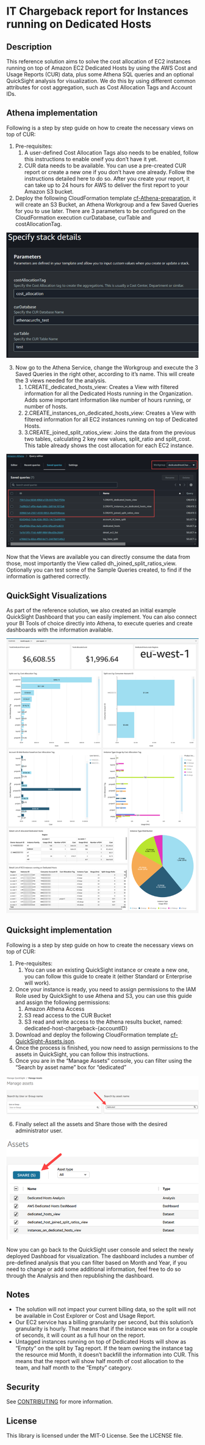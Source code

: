 # IT Chargeback report for Instances running on Dedicated Hosts

## Description
This reference solution aims to solve the cost allocation of EC2 instances running on top of Amazon EC2 Dedicated Hosts by using the AWS Cost and Usage Reports (CUR) data, plus some Athena SQL queries and an optional QuickSight analysis for visualization. We do this by using different common attributes for cost aggregation, such as Cost Allocation Tags and Account IDs.

## Athena implementation

Following is a step by step guide on how to create the necessary views on top of CUR:

1. Pre-requisites: 
    1. A user-defined Cost Allocation Tags also needs to be enabled, follow this instructions to enable oneif you don’t have it yet.
    2. CUR data needs to be available. You can use a pre-created CUR report or create a new one if you don’t have one already. Follow the instructions detailed here to do so. After you create your report, it can take up to 24 hours for AWS to deliver the first report to your Amazon S3 bucket.
2. Deploy the following CloudFormation template [cf-Athena-preparation](cloudformation/cf-Athena-preparation.yaml), it will create an S3 Bucket, an Athena Workgroup and a few Saved Queries for you to use later. There are 3 parameters to be configured on the CloudFormation execution curDatabase, curTable and costAllocationTag. 

![Alt text](images/cloudformation-form.png)

3. Now go to the Athena Service, change the Workgroup and execute the 3 Saved Queries in the right other, according to it’s name. This will create the 3 views needed for the analysis.
    1.  1.CREATE_dedicated_hosts_view: Creates a View with filtered information for all the Dedicated Hosts running in the Organization. Adds some important information like number of hours running, or number of hosts.
    2.  2.CREATE_instances_on_dedicated_hosts_view: Creates a View with filtered information for all EC2 instances running on top of Dedicated Hosts.
    3.  3.CREATE_joined_split_ratios_view: Joins the data from the previous two tables, calculating 2 key new values, split_ratio and split_cost. This table already shows the cost allocation for each EC2 instance.

![Alt text](images/athena-saved-queries.png)

Now that the Views are available you can directly consume the data from those, most importantly the View called dh_joined_split_ratios_view. Optionally you can test some of the Sample Queries created, to find if the information is gathered correctly.

## QuickSight Visualizations

As part of the reference solution, we also created an initial example QuickSight Dashboard that you can easily implement. You can also connect your BI Tools of choice directly into Athena, to execute queries and create dashboards with the information available.

![Alt text](images/quicksight-sample.png)

## Quicksight implementation

Following is a step by step guide on how to create the necessary views on top of CUR:

1. Pre-requisites:
    1. You can use an existing QuickSight instance or create a new one, you can follow this guide to create it (either Standard or Enterprise will work).
2. Once your instance is ready, you need to assign permissions to the IAM Role used by QuickSight to use Athena and S3, you can use this guide and assign the following permissions:
    1. Amazon Athena Access
    2. S3 read access to the CUR Bucket
    3. S3 read and write access to the Athena results bucket, named: dedicated-host-chargeback-{accountID} 
3. Download and deploy the following CloudFormation template [cf-QuickSight-Assets.json](cloudformation/cf-QuickSight-Assets.json). 
4. Once the process is finished, you now need to assign permissions to the assets in QuickSight, you can follow this instructions. 
5. Once you are in the “Manage Assets” console, you can filter using the “Search by asset name” box for “dedicated”

![Alt text](images/quicksight-manage-asset-1.png)

6. Finally select all the assets and Share those with the desired administrator user.

![Alt text](images/quicksight-manage-asset-2.png)

Now you can go back to the QuickSight user console and select the newly deployed Dashboad for visualization. The dashboard includes a number of pre-defined analysis that you can filter based on Month and Year, if you need to change or add some additional information, feel free to do so through the Analysis and then republishing the dashboard.

## Notes

* The solution will not impact your current billing data, so the split will not be available in Cost Explorer or Cost and Usage Report.
* Our EC2 service has a billing granularity per second, but this solution’s granularity is hourly. That means that if the instance was on for a couple of seconds, it will count as a full hour on the report.
* Untagged instances running on top of Dedicated Hosts will show as “Empty“ on the split by Tag report. If the team owning the instance tag the resource mid Month, it doesn’t backfill the information into CUR. This means that the report will show half month of cost allocation to the team, and half month to the ”Empty” category.

## Security
See [CONTRIBUTING](CONTRIBUTING.md) for more information.

## License
This library is licensed under the MIT-0 License. See the LICENSE file.